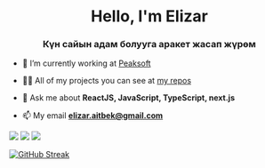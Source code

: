 <h1 align="center"> Hello, I'm Elizar</h1>
<h3 align="center">Күн сайын адам болууга арaкет жасап жүрөм</h3>

- 🔭 I’m currently working at [Peaksoft](https://peaksoft.us/)

- 👨‍💻 All of my projects you can see at [my repos](https://github.com/ElizarAitbek)

- 💬 Ask me about **ReactJS, JavaScript, TypeScript, next.js**

- 📫 My email **elizar.aitbek@gmail.com**

![](https://github-profile-summary-cards.vercel.app/api/cards/profile-details?username=ElizarAitbek&theme=graywhite)
![](https://github-profile-summary-cards.vercel.app/api/cards/most-commit-language?username=ElizarAitbek&theme=graywhite)
![](https://github-profile-summary-cards.vercel.app/api/cards/repos-per-language?username=ElizarAitbek&theme=graywhite)

[![GitHub Streak](https://github-readme-streak-stats.herokuapp.com/?user=ElizarAitbek)](https://git.io/streak-stats)
